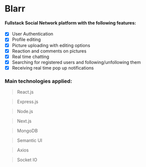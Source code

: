 # Blarr
<h4>Fullstack Social Network platform with the following features:</h4>

- [x] User Authentication 
- [x] Profile editing 
- [x] Picture uploading with editing options
- [x] Reaction and comments on pictures
- [x] Real time chatting
- [x] Searching for registered users and following/unfollowing them
- [x] Receiving real time pop up notifications

<h3>Main technologies applied:</h3>

> React.js

> Express.js

> Node.js

> Next.js

> MongoDB

> Semantic UI

> Axios

> Socket IO